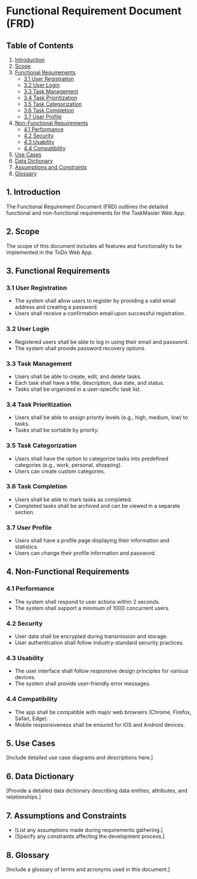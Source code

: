 # Functional Requirement Document (FRD)

## Table of Contents

1. [Introduction](#1-introduction)
2. [Scope](#2-scope)
3. [Functional Requirements](#3-functional-requirements)
   - [3.1 User Registration](#31-user-registration)
   - [3.2 User Login](#32-user-login)
   - [3.3 Task Management](#33-task-management)
   - [3.4 Task Prioritization](#34-task-prioritization)
   - [3.5 Task Categorization](#35-task-categorization)
   - [3.6 Task Completion](#36-task-completion)
   - [3.7 User Profile](#37-user-profile)
4. [Non-Functional Requirements](#4-non-functional-requirements)
   - [4.1 Performance](#41-performance)
   - [4.2 Security](#42-security)
   - [4.3 Usability](#43-usability)
   - [4.4 Compatibility](#44-compatibility)
5. [Use Cases](#5-use-cases)
6. [Data Dictionary](#6-data-dictionary)
7. [Assumptions and Constraints](#7-assumptions-and-constraints)
8. [Glossary](#8-glossary)

## 1. Introduction

The Functional Requirement Document (FRD) outlines the detailed functional and non-functional requirements for the TaskMaster Web App.

## 2. Scope

The scope of this document includes all features and functionality to be implemented in the ToDo Web App.

## 3. Functional Requirements

### 3.1 User Registration

- The system shall allow users to register by providing a valid email address and creating a password.
- Users shall receive a confirmation email upon successful registration.

### 3.2 User Login

- Registered users shall be able to log in using their email and password.
- The system shall provide password recovery options.

### 3.3 Task Management

- Users shall be able to create, edit, and delete tasks.
- Each task shall have a title, description, due date, and status.
- Tasks shall be organized in a user-specific task list.

### 3.4 Task Prioritization

- Users shall be able to assign priority levels (e.g., high, medium, low) to tasks.
- Tasks shall be sortable by priority.

### 3.5 Task Categorization

- Users shall have the option to categorize tasks into predefined categories (e.g., work, personal, shopping).
- Users can create custom categories.

### 3.6 Task Completion

- Users shall be able to mark tasks as completed.
- Completed tasks shall be archived and can be viewed in a separate section.

### 3.7 User Profile

- Users shall have a profile page displaying their information and statistics.
- Users can change their profile information and password.

## 4. Non-Functional Requirements

### 4.1 Performance

- The system shall respond to user actions within 2 seconds.
- The system shall support a minimum of 1000 concurrent users.

### 4.2 Security

- User data shall be encrypted during transmission and storage.
- User authentication shall follow industry-standard security practices.

### 4.3 Usability

- The user interface shall follow responsive design principles for various devices.
- The system shall provide user-friendly error messages.

### 4.4 Compatibility

- The app shall be compatible with major web browsers (Chrome, Firefox, Safari, Edge).
- Mobile responsiveness shall be ensured for iOS and Android devices.

## 5. Use Cases

[Include detailed use case diagrams and descriptions here.]

## 6. Data Dictionary

[Provide a detailed data dictionary describing data entities, attributes, and relationships.]

## 7. Assumptions and Constraints

- [List any assumptions made during requirements gathering.]
- [Specify any constraints affecting the development process.]

## 8. Glossary

[Include a glossary of terms and acronyms used in this document.]

